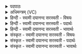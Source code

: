 <details><summary>पदपाठः</summary>

सु॒प॒र्ण इति॑ सुऽप॒र्णः। अ॒सि॒। ग॒रुत्मा॑न्। त्रि॒वृदिति॑ त्रि॒ऽवृत्। ते॒। शिरः॑। गा॒य॒त्रम्। चक्षुः॑। बृ॒ह॒द्र॒थ॒न्त॒रे इति॑ बृहत्ऽरथन्त॒रे। प॒क्षौ। स्तोमः॑। आ॒त्मा। छन्दा॑सि। अङ्गा॑नि। यजू॑षि। नाम॑। साम॑। ते॒। त॒नूः। वा॒म॒दे॒व्यमिति॑ वामऽदे॒व्यम्। य॒ज्ञा॒य॒ज्ञिय॒मिति॑ यज्ञाऽय॒ज्ञिय॑म्। पुच्छ॑म्। धिष्ण्याः॑। श॒फाः। सु॒प॒र्ण इति॑ सुऽप॒र्णः। अ॒सि॒। ग॒रुत्मा॑न्। दिव॑म्। ग॒च्छ॒। स्व॑रिति॒ स्वः᳖। प॒त॒। १४।
</details>

<details><summary>अधिमन्त्रम् (VC)</summary>

- गरुत्मान् देवता
- श्यावाश्व ऋषिः
- भुरिग्धृतिः
- ऋषभः
</details>

<details><summary>हिन्दी - स्वामी दयानन्द सरस्वती  - विषयः</summary>

फिर विद्वानों के गुणों का उपदेश अगले मन्त्र में किया है ॥
</details>

<details><summary>हिन्दी - स्वामी दयानन्द सरस्वती  - पदार्थः</summary>

पदार्थान्वयभाषाः -  हे विद्वन् ! जिससे (ते) आपका (त्रिवृत्) तीन कर्म्म, उपासना और ज्ञानों से युक्त (शिरः) दुःखों का जिससे नाश हो (गायत्रम्) गायत्री छन्द से कहे विज्ञानरूप अर्थ (चक्षुः) नेत्र (बृहद्रथन्तरे) बड़े-बड़े रथों के सहाय से दुःखों को छुड़ानेवाले (पक्षौ) इधर-उधर के अवयव (स्तोमः) स्तुति के योग्य ऋग्वेद (आत्मा) अपना स्वरूप (छन्दांसि) उष्णिक् आदि छन्द (अङ्गानि) कान आदि (यजूंषि) यजुर्वेद के मन्त्र (नाम) नाम (यज्ञायज्ञियम्) ग्रहण करने और छोड़ने योग्य व्यवहारों के योग्य (वामदेव्यम्) वामदेव ऋषि ने जाने वा पढ़ाये (साम) तीसरे सामवेद (ते) आपका (तनूः) शरीर है, इससे आप (गरुत्मान्) महात्मा (सुपर्णः) सुन्दर सम्पूर्ण लक्षणों से युक्त (असि) हैं, जिससे (धिष्ण्याः) शब्द करने के हेतुओं में साधु (शफाः) खुर तथा (पुच्छम्) बड़ी पूँछ के समान अन्त्य का अवयव है, उसके समान जो (गरुत्मान्) प्रशंसित शब्दोच्चारण से युक्त (सुपर्णः) सुन्दर उड़नेवाले (असि) हैं, उस पक्षी के समान आप (दिवम्) सुन्दर विज्ञान को (गच्छ) प्राप्त हूजिये और (स्वः) सुख को (पत) ग्रहण कीजिये ॥४ ॥
</details>

<details><summary>हिन्दी - स्वामी दयानन्द सरस्वती  - भावार्थः</summary>

भावार्थभाषाः -  इस मन्त्र में वाचकलुप्तोपमालङ्कार है। जैसे सुन्दर, शाखा, पत्र, पुष्प, फल और मूलों से युक्त वृक्ष शोभित होते हैं, वैसे ही वेदादि शास्त्रों के पढ़ने और पढ़ाने हारे सुशोभित होते हैं। जैसे पशु पूँछ आदि अवयवों से अपने काम करते और जैसे पक्षी पंखों से आकाश मार्ग से जाते-आते आनन्दित होते हैं, वैसे मनुष्य विद्या और अच्छी शिक्षा को प्राप्त हो पुरुषार्थ के साथ सुखों को प्राप्त हों ॥४ ॥
</details>

<details><summary>संस्कृत - स्वामी दयानन्द सरस्वती  - विषयः</summary>

पुनर्विद्वद्गुणा उपदिश्यन्ते ॥
</details>

<details><summary>संस्कृत - स्वामी दयानन्द सरस्वती  - पदार्थः</summary>

पदार्थान्वयभाषाः -  हे विद्वन् ! यतस्ते तव त्रिवृत् शिरो गायत्रं चक्षुर्बृहद्रथन्तरे पक्षौ स्तोम आत्मा छन्दांस्यङ्गानि यजूंषि नाम यज्ञायज्ञियं वामदेव्यं साम ते तनूश्चास्ति तस्मात् त्व गरुत्मान् सुपर्णोऽसि, यस्य धिषायाः शफा दीर्घं पुच्छमस्ति, तद्वद् यो गरुत्मान् सुपर्णोऽ(स्य)स्ति, स इव त्वं दिवं गच्छ स्वः पत ॥४ ॥
</details>

<details><summary>संस्कृत - स्वामी दयानन्द सरस्वती  - भावार्थः</summary>

भावार्थभाषाः -  अत्र वाचकलुप्तोपमालङ्कारः। यथा सुन्दरशाखापत्रपुष्पफलमूला वृक्षाः शोभन्ते, तथा वेदादिशास्त्राऽध्येतारोऽध्यापकाः सुरोचन्ते। यथा पशवः पुच्छाद्यवयवैः स्वकार्याणि साध्नुवन्ति, यथा च पक्षी पक्षाभ्यामाकाशमार्गेण गत्वाऽऽगत्य च मोदते तथा मनुष्या विद्यासुशिक्षाः प्राप्य पुरुषार्थेन सुखान्याप्नुवन्तु ॥४ ॥
</details>